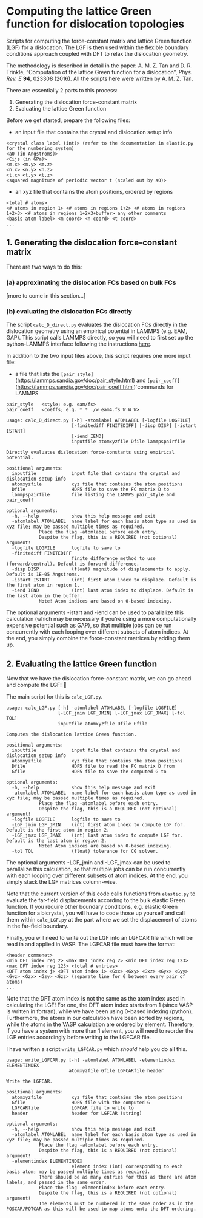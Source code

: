 # Computing the lattice Green function for dislocation topologies

Scripts for computing the force-constant matrix and lattice Green function (LGF) for a dislocation. The LGF is then used within the flexible boundary conditions approach coupled with DFT to relax the dislocation geometry.

The methodology is described in detail in the paper: A. M. Z. Tan and D. R. Trinkle, “Computation of the lattice Green function for a dislocation”, *Phys. Rev. E* **94**, 023308 (2016). All the scripts here were written by A. M. Z. Tan. 

There are essentially 2 parts to this process:
1. Generating the dislocation force-constant matrix
2. Evaluating the lattice Green function

Before we get started, prepare the following files:
- an input file that contains the crystal and dislocation setup info
```
<crystal class label (int)> (refer to the documentation in elastic.py for the numbering system)
<a0 (in Angstroms)>
<Cijs (in GPa)>
<m.x> <m.y> <m.z>
<n.x> <n.y> <n.z>
<t.x> <t.y> <t.z>
<squared magnitude of periodic vector t (scaled out by a0)>
```
- an xyz file that contains the atom positions, ordered by regions
```
<total # atoms>
<# atoms in region 1> <# atoms in regions 1+2> <# atoms in regions 1+2+3> <# atoms in regions 1+2+3+buffer> any other comments
<basis atom label> <m coord> <n coord> <t coord>
...
```

## 1. Generating the dislocation force-constant matrix

There are two ways to do this:

### (a) approximating the dislocation FCs based on bulk FCs
[more to come in this section...]

### (b) evaluating the dislocation FCs directly
The script `calc_D_direct.py` evaluates the dislocation FCs directly in the dislocation geometry using an empirical potential in LAMMPS (e.g. EAM, GAP). This script calls LAMMPS directly, so you will need to first set up the python-LAMMPS interface following the instructions [here](http://lammps.sandia.gov/doc/Section_python.html).

In addition to the two input files above, this script requires one more input file:
- a file that lists the `[pair_style]`(https://lammps.sandia.gov/doc/pair_style.html) and `[pair_coeff]`(https://lammps.sandia.gov/doc/pair_coeff.html)`commands for LAMMPS
```
pair_style   <style; e.g. eam/fs>
pair_coeff   <coeffs; e.g. * * ./w_eam4.fs W W W>
```

```
usage: calc_D_direct.py [-h] -atomlabel ATOMLABEL [-logfile LOGFILE]
                        [-finitediff FINITEDIFF] [-disp DISP] [-istart ISTART]
                        [-iend IEND]
                        inputfile atomxyzfile Dfile lammpspairfile

Directly evaluates dislocation force-constants using empirical potential.

positional arguments:
  inputfile             input file that contains the crystal and dislocation setup info
  atomxyzfile           xyz file that contains the atom positions
  Dfile                 HDF5 file to save the FC matrix D to
  lammpspairfile        file listing the LAMMPS pair_style and pair_coeff

optional arguments:
  -h, --help            show this help message and exit
  -atomlabel ATOMLABEL  name label for each basis atom type as used in xyz file; may be passed multiple times as required.
			Place the flag -atomlabel before each entry.
			Despite the flag, this is a REQUIRED (not optional) argument!
  -logfile LOGFILE      logfile to save to
  -finitediff FINITEDIFF
                        finite difference method to use (forward/central). Default is forward difference.
  -disp DISP            (float) magnitude of displacements to apply. Default is 1E-05 Angstroms.
  -istart ISTART        (int) first atom index to displace. Default is the first atom in region 1.
  -iend IEND            (int) last atom index to displace. Default is the last atom in the buffer.
			Note! Atom indices are based on 0-based indexing.						
```
The optional arguments -istart and -iend can be used to parallalize this calculation (which may be necessary if you're using a more computationally expensive potential such as GAP), so that multiple jobs can be run concurrently with each looping over different subsets of atom indices. At the end, you simply combine the force-constant matrices by adding them up.

## 2. Evaluating the lattice Green function

Now that we have the dislocation force-constant matrix, we can go ahead and compute the LGF! :tada:

The main script for this is `calc_LGF.py`.
```
usage: calc_LGF.py [-h] -atomlabel ATOMLABEL [-logfile LOGFILE]
                   [-LGF_jmin LGF_JMIN] [-LGF_jmax LGF_JMAX] [-tol TOL]
                   inputfile atomxyzfile Dfile Gfile

Computes the dislocation lattice Green function.

positional arguments:
  inputfile             input file that contains the crystal and dislocation setup info
  atomxyzfile           xyz file that contains the atom positions
  Dfile                 HDF5 file to read the FC matrix D from
  Gfile                 HDF5 file to save the computed G to

optional arguments:
  -h, --help            show this help message and exit
  -atomlabel ATOMLABEL  name label for each basis atom type as used in xyz file; may be passed multiple times as required.
			Place the flag -atomlabel before each entry.
			Despite the flag, this is a REQUIRED (not optional) argument!
  -logfile LOGFILE      logfile to save to
  -LGF_jmin LGF_JMIN    (int) first atom index to compute LGF for. Default is the first atom in region 2.
  -LGF_jmax LGF_JMAX    (int) last atom index to compute LGF for. Default is the last atom in region 2.
  			Note! Atom indices are based on 0-based indexing.
  -tol TOL              (float) tolerance for CG solver.
```
The optional arguments -LGF_jmin and -LGF_jmax can be used to parallalize this calculation, so that multiple jobs can be run concurrently with each looping over different subsets of atom indices. At the end, you simply stack the LGF matrices column-wise.

Note that the current version of this code calls functions from `elastic.py` to evaluate the far-field displacements according to the bulk elastic Green function. If you require other boundary conditions, e.g. elastic Green function for a bicrystal, you will have to code those up yourself and call them within `calc_LGF.py` at the part where we set the displacement of atoms in the far-field boundary.

Finally, you will need to write out the LGF into an LGFCAR file which will be read in and applied in VASP. The LGFCAR file must have the format:
```
<header commenet>
<min DFT index reg 2> <max DFT index reg 2> <min DFT index reg 123> <max DFT index reg 123> <total # entries>
<DFT atom index j> <DFT atom index i> <Gxx> <Gxy> <Gxz> <Gyx> <Gyy> <Gyz> <Gzx> <Gzy> <Gzz> (separate line for G between every pair of atoms)
...
```
Note that the DFT atom index is not the same as the atom index used in calculating the LGF! For one, the DFT atom index starts from 1 (since VASP is written in fortran), while we have been using 0-based indexing (python). Furthermore, the atoms in our calculation have been sorted by regions, while the atoms in the VASP calculation are ordered by element. Therefore, if you have a system with more than 1 element, you will need to reorder the LGF entries accordingly before writing to the LGFCAR file.

I have written a script `write_LGFCAR.py` which *should* help you do all this.
```
usage: write_LGFCAR.py [-h] -atomlabel ATOMLABEL -elementindex ELEMENTINDEX
                       atomxyzfile Gfile LGFCARfile header

Write the LGFCAR.

positional arguments:
  atomxyzfile           xyz file that contains the atom positions
  Gfile                 HDF5 file with the computed G
  LGFCARfile            LGFCAR file to write to
  header                header for LGFCAR (string)

optional arguments:
  -h, --help            show this help message and exit
  -atomlabel ATOMLABEL  name label for each basis atom type as used in xyz file; may be passed multiple times as required.
			Place the flag -atomlabel before each entry.
			Despite the flag, this is a REQUIRED (not optional) argument!
  -elementindex ELEMENTINDEX
                        element index (int) corresponding to each basis atom; may be passed multiple times as required.
			There should be as many entries for this as there are atom labels, and passed in the same order.
			Place the flag -elementindex before each entry.
			Despite the flag, this is a REQUIRED (not optional) argument!
			The elements must be numbered in the same order as in the POSCAR/POTCAR as this will be used to map atoms onto the DFT ordering.
```

